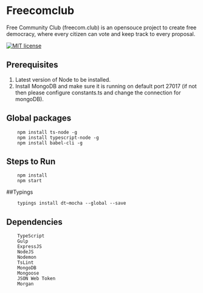 # Freecomclub
Free Community Club (freecom.club) is an opensouce project to create free democracy, where every citizen can vote and keep track to every proposal.

[![MIT license](http://img.shields.io/badge/license-MIT-brightgreen.svg)](http://opensource.org/licenses/MIT)

## Prerequisites

1. Latest version of Node to be installed.
2. Install MongoDB and make sure it is running on default port 27017 (if not then please configure constants.ts and change the connection for mongoDB).

## Global packages
```
    npm install ts-node -g
    npm install typescript-node -g
    npm install babel-cli -g
```

## Steps to Run
```
    npm install   
    npm start
```
##Typings 
```
    typings install dt~mocha --global --save
```
## Dependencies
```
    TypeScript
    Gulp
    ExpressJS
    NodeJS
    Nodemon
    TsLint
    MongoDB
    Mongoose
    JSON Web Token
    Morgan
```
